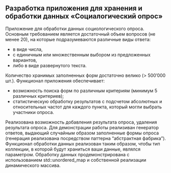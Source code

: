 ## Разработка приложения для хранения и обработки данных «Социалогический опрос»

Приложение для обработки данных социологического опроса. Основным требованием является достаточный объем вопросов (не менее 20), на которые подразумеваются различные виды ответа: 
* в виде числа,
* с единичным или множественным выбором из предложенных вариантов,
* либо в виде развернутого текста.

Количество хранимых заполненных форм достаточно велико (> 500’000 шт.). Функционал приложения обеспечивает:
* возможность поиска форм по различным критериям (минимум 5 различных критериев);
* статистическую обработку результатов с подсчетом абсолютных и относительных частот для каждого пункта, который могли выбрать участники опроса.

Реализована возможность добавления результата опроса, удаления результата опроса. Для демонстрации работы реализиван генератор ответов, выдающий случайным образом заполненные формы опроса (генерация реализована посредством паттерна “абстрактная фабрика”). Функционал обработки данных реализован таким образом, чтобы тип коллекции, в которой будут храниться ваши данные, являлся параметром. Обработку данных продемонстрирована с использованием std::unordered_map и собственной реализации динамического массива.
